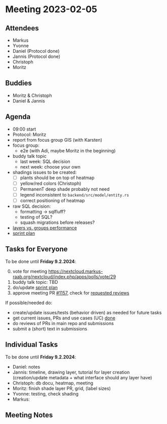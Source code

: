 # Meeting 2023-02-05

## Attendees

- Markus
- Yvonne
- Daniel (Protocol done)
- Jannis (Protocol done)
- Christoph
- Moritz

## Buddies

- Moritz & Christoph
- Daniel & Jannis

## Agenda

- 09:00 start
- Protocol: Moritz
- report from focus group GIS (with Karsten)
- focus group:
  - e2e (with Adi, maybe Moritz in the beginning)
- buddy talk topic
  - last week: SQL decision
  - next week: choose your own
- shadings issues to be created:
  - [ ] plants should be on top of heatmap
  - [ ] yellow/red colors (Christoph)
  - [ ] PermanenT deep shade probably not need
  - [ ] legend inconsistent to `backend/src/model/entity.rs`
  - [ ] correct positioning of heatmap
- raw SQL decision:
  - formatting -> sqlfluff?
  - testing of SQL?
  - squash migrations before releases?
- [layers vs. groups performance](https://github.com/konvajs/konva/issues/1713)
- [sprint plan](https://project.permaplant.net)

## Tasks for Everyone

To be done until **Friday 9.2.2024**:

0. vote for meeting https://nextcloud.markus-raab.org/nextcloud/index.php/apps/polls/vote/29
1. buddy talk topic: TBD
2. do/update [sprint plan](https://project.permaplant.net)
3. approve meeting PR [#1157](https://pull.permaplant.net/1177/files),
   check for [requested reviews](https://pulls.permaplant.net/?q=is%3Aopen+user-review-requested%3A%40me)

If possible/needed do:

- create/update issues/tests (behavior driven) as needed for future tasks
- get current issues, PRs and use cases (UC) [done](../usecases/README.md)
- do reviews of PRs in main repo and submissions
- submit a (short) text in submissions

## Individual Tasks

To be done until **Friday 9.2.2024**:

- Daniel: notes
- Jannis: timeline, drawing layer, tutorial for layer creation (creation/update metadata + what interface should any layer have)
- Christoph: db docu, heatmap, meeting
- Moritz: finish shade layer PR, grid, (label sizes)
- Yvonne: testing, check shading
- Markus:

## Meeting Notes
